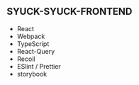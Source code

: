 ## SYUCK-SYUCK-FRONTEND

- React
- Webpack
- TypeScript
- React-Query
- Recoil
- ESlint / Prettier
- storybook
